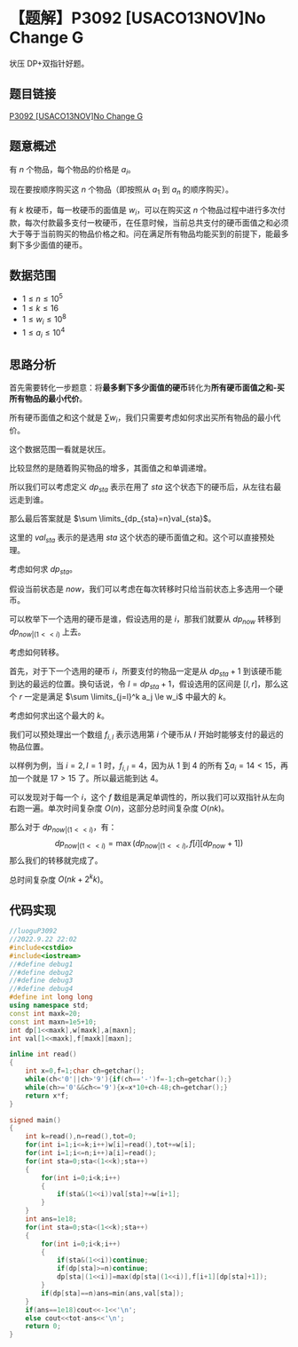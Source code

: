 # 【题解】P3092 [USACO13NOV]No Change G

状压 DP+双指针好题。

## 题目链接

[P3092 [USACO13NOV]No Change G](https://www.luogu.com.cn/problem/P3092)

## 题意概述

有 $n$ 个物品，每个物品的价格是 $a_i$。

现在要按顺序购买这 $n$ 个物品（即按照从 $a_1$ 到 $a_n$ 的顺序购买）。

有 $k$ 枚硬币，每一枚硬币的面值是 $w_i$，可以在购买这 $n$ 个物品过程中进行多次付款，每次付款最多支付一枚硬币，在任意时候，当前总共支付的硬币面值之和必须大于等于当前购买的物品价格之和。问在满足所有物品均能买到的前提下，能最多剩下多少面值的硬币。

## 数据范围

- $1\le n \le 10^5$
- $1 \le k \le 16$
- $1 \le w_i \le 10^8$
- $1 \le a_i \le 10^4$

## 思路分析

首先需要转化一步题意：将**最多剩下多少面值的硬币**转化为**所有硬币面值之和-买所有物品的最小代价**。

所有硬币面值之和这个就是 $\sum w_i$，我们只需要考虑如何求出买所有物品的最小代价。

这个数据范围一看就是状压。

比较显然的是随着购买物品的增多，其面值之和单调递增。

所以我们可以考虑定义 $dp_{sta}$ 表示在用了 $sta$ 这个状态下的硬币后，从左往右最远走到谁。

那么最后答案就是 $\sum \limits_{dp_{sta}=n}val_{sta}$。

这里的 $val_{sta}$ 表示的是选用 $sta$ 这个状态的硬币面值之和。这个可以直接预处理。

考虑如何求 $dp_{sta}$。

假设当前状态是 $now$，我们可以考虑在每次转移时只给当前状态上多选用一个硬币。

可以枚举下一个选用的硬币是谁，假设选用的是 $i$，那我们就要从 $dp_{now}$ 转移到 $dp_{now|(1<<i)}$ 上去。

考虑如何转移。

首先，对于下一个选用的硬币 $i$，所要支付的物品一定是从 $dp_{sta}+1$ 到该硬币能到达的最远的位置。换句话说，令 $l=dp_{sta}+1$，假设选用的区间是 $[l,r]$，那么这个 $r$ 一定是满足 $\sum \limits_{j=l}^k a_j \le w_i$ 中最大的 $k$。

考虑如何求出这个最大的 $k$。

我们可以预处理出一个数组 $f_{i,l}$ 表示选用第 $i$ 个硬币从 $l$ 开始时能够支付的最远的物品位置。

以样例为例，当 $i=2,l=1$ 时，$f_{i,l}=4$，因为从 $1$ 到 $4$ 的所有 $\sum a_i=14<15$，再加一个就是 $17>15$ 了。所以最远能到达 $4$。

可以发现对于每一个 $i$，这个 $f$ 数组是满足单调性的，所以我们可以双指针从左向右跑一遍。单次时间复杂度 $O(n)$，这部分总时间复杂度 $O(nk)$。

那么对于 $dp_{now|(1<<i)}$，有：
$$
dp_{now|(1<<i)}=\max(dp_{now|(1<<i)},f[i][dp_{now}+1])
$$
那么我们的转移就完成了。

总时间复杂度 $O(nk+2^k k)$。

## 代码实现

```cpp
//luoguP3092
//2022.9.22 22:02
#include<cstdio>
#include<iostream>
//#define debug1
//#define debug2
//#define debug3
//#define debug4
#define int long long
using namespace std;
const int maxk=20;
const int maxn=1e5+10;
int dp[1<<maxk],w[maxk],a[maxn];
int val[1<<maxk],f[maxk][maxn];

inline int read()
{
	int x=0,f=1;char ch=getchar();
	while(ch<'0'||ch>'9'){if(ch=='-')f=-1;ch=getchar();}
	while(ch>='0'&&ch<='9'){x=x*10+ch-48;ch=getchar();}
	return x*f;
}

signed main()
{
	int k=read(),n=read(),tot=0;
	for(int i=1;i<=k;i++)w[i]=read(),tot+=w[i];
	for(int i=1;i<=n;i++)a[i]=read();
	for(int sta=0;sta<(1<<k);sta++)
	{
		for(int i=0;i<k;i++)
		{
			if(sta&(1<<i))val[sta]+=w[i+1];
		}
	}
	int ans=1e18;
	for(int sta=0;sta<(1<<k);sta++)
	{
		for(int i=0;i<k;i++)
		{
			if(sta&(1<<i))continue;
			if(dp[sta]>=n)continue;
			dp[sta|(1<<i)]=max(dp[sta|(1<<i)],f[i+1][dp[sta]+1]);
		}
		if(dp[sta]==n)ans=min(ans,val[sta]);
	}
	if(ans==1e18)cout<<-1<<'\n';
	else cout<<tot-ans<<'\n';
	return 0;
}
```



